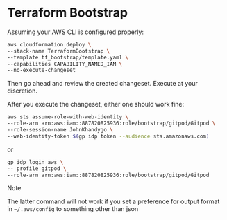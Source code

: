 # Terraform Bootstrap

Assuming your AWS CLI is configured properly:
```sh
aws cloudformation deploy \
--stack-name TerraformBootstrap \
--template tf_bootstrap/template.yaml \
--capabilities CAPABILITY_NAMED_IAM \
--no-execute-changeset
```

Then go ahead and review the created changeset. Execute at your discretion.

After you execute the changeset, either one should work fine:
```sh
aws sts assume-role-with-web-identity \
--role-arn arn:aws:iam::887820825936:role/bootstrap/gitpod/Gitpod \
--role-session-name JohnKhandygo \
--web-identity-token $(gp idp token --audience sts.amazonaws.com)
```
or
```sh
gp idp login aws \
-- profile gitpod \
--role-arn arn:aws:iam::887820825936:role/bootstrap/gitpod/Gitpod
```

> [!NOTE]
> The latter command will not work if you set a preference for output format in `~/.aws/config` to something other than json